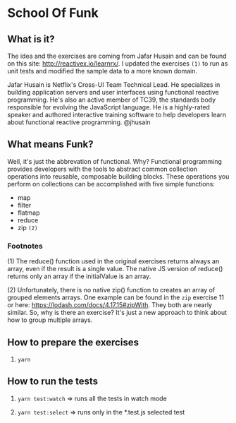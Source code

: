 # School Of Funk

## What is it?

The idea and the exercises are coming from Jafar Husain and can be found on this site: http://reactivex.io/learnrx/.
I updated the exercises `(1)` to run as unit tests and modified the sample data to a more known domain.

Jafar Husain is Netflix's Cross-UI Team Technical Lead. He specializes in building application servers and user
interfaces using functional reactive programming. He's also an active member of TC39, the standards body responsible
for evolving the JavaScript language. He is a highly-rated speaker and authored interactive training software to help
developers learn about functional reactive programming. @jhusain

## What means Funk?

Well, it's just the abbrevation of functional. Why? Functional programming provides developers with the tools to
abstract common collection operations into reusable, composable building blocks. These operations you perform on
collections can be accomplished with five simple functions:

- map
- filter
- flatmap
- reduce
- zip `(2)`

### Footnotes

(1) The reduce() function used in the original exercises returns always an array, even if the result is a single value.
The native JS version of reduce() returns only an array if the initialValue is an array.

(2) Unfortunately, there is no native zip() function to creates an array of grouped elements arrays. One example can be
found in the `zip` exercise 11 or here: https://lodash.com/docs/4.17.15#zipWith. They both are nearly similar. So, why
is there an exercise? It's just a new approach to think about how to group multiple arrays.

## How to prepare the exercises

1. `yarn`

## How to run the tests

1. `yarn test:watch` => runs all the tests in watch mode

2. `yarn test:select` => runs only in the \*.test.js selected test
